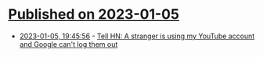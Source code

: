 # [Published on 2023-01-05](index.md)

* [2023-01-05, 19:45:56](https://news.ycombinator.com/item?id=34265451) - [Tell HN: A stranger is using my YouTube account and Google can't log them out](https://news.ycombinator.com/item?id=34265451)
